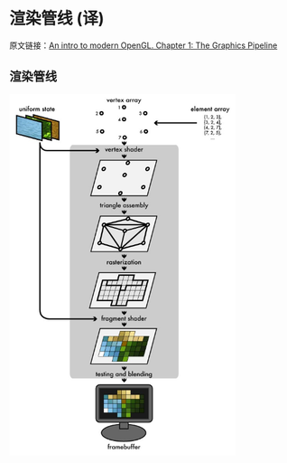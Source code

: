 # 渲染管线 (译)

原文链接：[An intro to modern OpenGL. Chapter 1: The Graphics Pipeline](https://duriansoftware.com/joe/an-intro-to-modern-opengl.-chapter-1:-the-graphics-pipeline)

## 渲染管线

<img src="https://github.com/zqiangxu/webgl/blob/main/assets/book/lesson20/graphics-pipeline.png?raw=true" width="400px"/>

